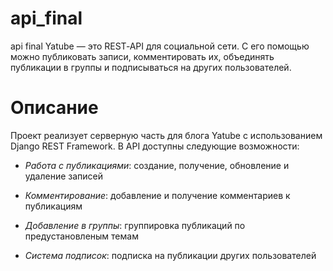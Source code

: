 # api_final
api final
Yatube — это REST‑API для социальной сети. С его помощью можно публиковать записи, комментировать их, объединять публикации в группы и подписываться на других пользователей.
# Описание

Проект реализует серверную часть для блога Yatube с использованием Django REST Framework. В API доступны следующие возможности:

* _Работа с публикациями_: создание, получение, обновление и удаление записей

* _Комментирование_: добавление и получение комментариев к публикациям

* _Добавление в группы_: группировка публикаций по предустановленым темам

* _Система подписок_: подписка на публикации других пользователей
